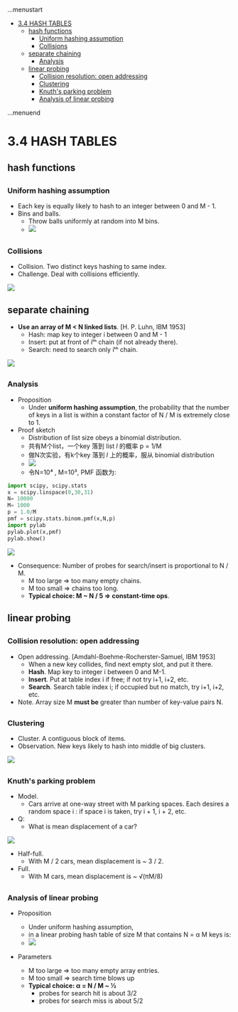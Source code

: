 ...menustart

- [3.4 HASH TABLES](#b1d2be64b8e22579873ae5a2374af5e7)
    - [hash functions](#9a8132e3af6bfede36d4c47b3debc144)
        - [Uniform hashing assumption](#b75a0b08f1f8b9d1b5674473a56b947d)
        - [Collisions](#0289e2bf1c12517b3df378089036ca81)
    - [separate chaining](#57ce7d434d28b0136eaf7946e7c41d39)
        - [Analysis](#739e6d2a73723ec7b1919fa5a51f9b07)
    - [linear probing](#52e5c1097204596b99fe5b017f034610)
        - [Collision resolution: open addressing](#5c4e28381d69187fa0c07eebc8db352a)
        - [Clustering](#de3a31857992c01e9d9a1139971b66bc)
        - [Knuth's parking problem](#2d6ab71801bd058747c3b85fc4ab03c5)
        - [Analysis of linear probing](#b609a1736a398fa3f648d959048caab5)

...menuend


<h2 id="b1d2be64b8e22579873ae5a2374af5e7"></h2>


# 3.4 HASH TABLES

<h2 id="9a8132e3af6bfede36d4c47b3debc144"></h2>


## hash functions

<h2 id="b75a0b08f1f8b9d1b5674473a56b947d"></h2>


### Uniform hashing assumption

- Each key is equally likely to hash to an integer between 0 and M - 1.
- Bins and balls.
    - Throw balls uniformly at random into M bins.
    - ![](../imgs/algorI_hash_uniform_binball.png)

<h2 id="0289e2bf1c12517b3df378089036ca81"></h2>


### Collisions

- Collision. Two distinct keys hashing to same index.
- Challenge. Deal with collisions efficiently.

![](../imgs/algorI_hash_collision.png)


<h2 id="57ce7d434d28b0136eaf7946e7c41d39"></h2>


## separate chaining

- **Use an array of M < N linked lists**. [H. P. Luhn, IBM 1953]
    - Hash: map key to integer i between 0 and M - 1
    - Insert: put at front of iᵗʰ chain (if not already there).
    - Search: need to search only iᵗʰ chain.


![](../imgs/algorI_hash_sep_chaining.png)


<h2 id="739e6d2a73723ec7b1919fa5a51f9b07"></h2>


### Analysis

- Proposition
    - Under **uniform hashing assumption**, the probability that the number of keys in a list is within a constant factor of N / M is extremely close to 1.
- Proof sketch
    - Distribution of list size obeys a binomial distribution.
    - 共有M个list，一个key 落到 list *l* 的概率 p = 1/M
    - 做N次实验，有k个key 落到 *l* 上的概率，服从 binomial distribution
    - ![](../imgs/algorI_hash_sep_chain_proof.png)
    - 令N=10⁴ , M=10³, PMF 函数为:

```python
import scipy, scipy.stats
x = scipy.linspace(0,30,31)
N= 10000
M= 1000
p = 1.0/M
pmf = scipy.stats.binom.pmf(x,N,p)
import pylab
pylab.plot(x,pmf)
pylab.show()
```

![](../imgs/algorI_hash_sep_chain_proof_pmf.png)

- Consequence: Number of probes for search/insert is proportional to N / M.
    - M too large ⇒ too many empty chains.
    - M too small ⇒ chains too long.
    - **Typical choice: M ~ N / 5 ⇒ constant-time ops**.

<h2 id="52e5c1097204596b99fe5b017f034610"></h2>


## linear probing

<h2 id="5c4e28381d69187fa0c07eebc8db352a"></h2>


### Collision resolution: open addressing

- Open addressing. [Amdahl-Boehme-Rocherster-Samuel, IBM 1953]
    - When a new key collides, find next empty slot, and put it there.
    - **Hash**. Map key to integer i between 0 and M-1.
    - **Insert**. Put at table index i if free; if not try i+1, i+2, etc.
    - **Search**. Search table index i; if occupied but no match, try i+1, i+2, etc.
- Note. Array size M **must be** greater than number of key-value pairs N.
 
<h2 id="de3a31857992c01e9d9a1139971b66bc"></h2>


### Clustering

- Cluster. A contiguous block of items.
- Observation. New keys likely to hash into middle of big clusters.

![](../imgs/algorI_hash_openaddr_cluster.png)

<h2 id="2d6ab71801bd058747c3b85fc4ab03c5"></h2>


### Knuth's parking problem

- Model. 
    - Cars arrive at one-way street with M parking spaces.  Each desires a random space i : if space i is taken, try i + 1, i + 2, etc.
- Q:
    - What is mean displacement of a car?

![](../imgs/algorI_hash_knuth_packingproblem.png)

- Half-full. 
    - With M / 2 cars, mean displacement is ~ 3 / 2.
- Full. 
    - With M cars, mean displacement is ~ √(πM/8)

<h2 id="b609a1736a398fa3f648d959048caab5"></h2>


### Analysis of linear probing

- Proposition
    - Under uniform hashing assumption, 
    - in a linear probing hash table of size M that contains N = α M keys is:
    - ![](../imgs/algorI_hash_linear_probe_0.png)

- Parameters
    - M too large ⇒ too many empty array entries.
    - M too small ⇒ search time blows up
    - **Typical choice: α = N / M ~ 1⁄2** 
        - probes for search hit is about 3/2
        - probes for search miss is about 5/2




     










